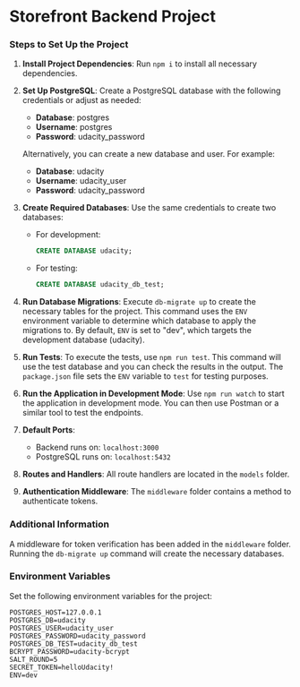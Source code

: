 # Storefront Backend Project

### Steps to Set Up the Project

1. **Install Project Dependencies**:
   Run `npm i` to install all necessary dependencies.

2. **Set Up PostgreSQL**:
   Create a PostgreSQL database with the following credentials or adjust as needed:
   - **Database**: postgres
   - **Username**: postgres
   - **Password**: udacity_password

   Alternatively, you can create a new database and user. For example:
   - **Database**: udacity
   - **Username**: udacity_user
   - **Password**: udacity_password

3. **Create Required Databases**:
   Use the same credentials to create two databases:
   - For development:
     ```sql
     CREATE DATABASE udacity;
     ```
   - For testing:
     ```sql
     CREATE DATABASE udacity_db_test;
     ```

4. **Run Database Migrations**:
   Execute `db-migrate up` to create the necessary tables for the project. This command uses the `ENV` environment variable to determine which database to apply the migrations to. By default, `ENV` is set to "dev", which targets the development database (udacity).

5. **Run Tests**:
   To execute the tests, use `npm run test`. This command will use the test database and you can check the results in the output. The `package.json` file sets the `ENV` variable to `test` for testing purposes.

6. **Run the Application in Development Mode**:
   Use `npm run watch` to start the application in development mode. You can then use Postman or a similar tool to test the endpoints.

7. **Default Ports**:
   - Backend runs on: `localhost:3000`
   - PostgreSQL runs on: `localhost:5432`

8. **Routes and Handlers**:
   All route handlers are located in the `models` folder.

9. **Authentication Middleware**:
   The `middleware` folder contains a method to authenticate tokens.

### Additional Information

A middleware for token verification has been added in the `middleware` folder. Running the `db-migrate up` command will create the necessary databases.

### Environment Variables 

Set the following environment variables for the project:

```
POSTGRES_HOST=127.0.0.1
POSTGRES_DB=udacity
POSTGRES_USER=udacity_user
POSTGRES_PASSWORD=udacity_password
POSTGRES_DB_TEST=udacity_db_test
BCRYPT_PASSWORD=udacity-bcrypt
SALT_ROUND=5
SECRET_TOKEN=helloUdacity!
ENV=dev
```
